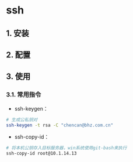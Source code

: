 # ssh

## 1. 安装

## 2. 配置

## 3. 使用

### 3.1. 常用指令

- ssh-keygen：

```bash
# 生成公私钥对
ssh-keygen -t rsa -C "chencan@bhz.com.cn"
```

- ssh-copy-id：

```bash
# 将本机公钥存入目标服务器，win系统使用git-bash来执行
ssh-copy-id root@10.1.14.13
```
